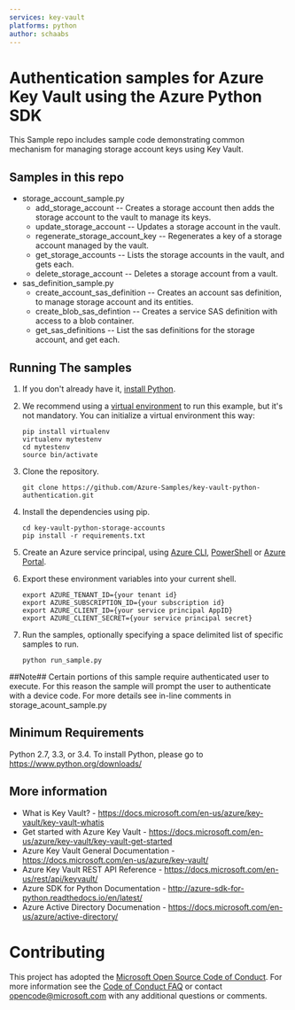 ```yaml
---
services: key-vault
platforms: python
author: schaabs
---
```

# Authentication samples for Azure Key Vault using the Azure Python SDK

This Sample repo includes sample code demonstrating common mechanism for managing storage account keys using Key Vault.

## Samples in this repo
* storage_account_sample.py
  * add_storage_account -- Creates a storage account then adds the storage account to the vault to manage its keys.
  * update_storage_account -- Updates a storage account in the vault.
  * regenerate_storage_account_key -- Regenerates a key of a storage account managed by the vault.
  * get_storage_accounts -- Lists the storage accounts in the vault, and gets each.
  * delete_storage_account -- Deletes a storage account from a vault.
* sas_definition_sample.py
  * create_account_sas_definition -- Creates an account sas definition, to manage storage account and its entities.
  * create_blob_sas_defintion -- Creates a service SAS definition with access to a blob container.
  * get_sas_definitions -- List the sas definitions for the storage account, and get each.

## Running The samples
1. If you don't already have it, [install Python](https://www.python.org/downloads/).

2. We recommend using a [virtual environment](https://docs.python.org/3/tutorial/venv.html) to run this example, but it's not mandatory. You can initialize a virtual environment this way:

    ```
    pip install virtualenv
    virtualenv mytestenv
    cd mytestenv
    source bin/activate
    ```

3. Clone the repository.

    ```
    git clone https://github.com/Azure-Samples/key-vault-python-authentication.git
    ```

4. Install the dependencies using pip.

    ```
    cd key-vault-python-storage-accounts
    pip install -r requirements.txt
    ```

5. Create an Azure service principal, using 
[Azure CLI](http://azure.microsoft.com/documentation/articles/resource-group-authenticate-service-principal-cli/),
[PowerShell](http://azure.microsoft.com/documentation/articles/resource-group-authenticate-service-principal/)
or [Azure Portal](http://azure.microsoft.com/documentation/articles/resource-group-create-service-principal-portal/).

6. Export these environment variables into your current shell. 

    ```
    export AZURE_TENANT_ID={your tenant id}
    export AZURE_SUBSCRIPTION_ID={your subscription id}
    export AZURE_CLIENT_ID={your service principal AppID}
    export AZURE_CLIENT_SECRET={your service principal secret}
    ```

7. Run the samples, optionally specifying a space delimited list of specific samples to run.

    ```
    python run_sample.py
    ```

##Note## Certain portions of this sample require authenticated user to execute.  For this reason the sample will prompt
the user to authenticate with a device code.  For more details see in-line comments in storage_acount_sample.py

## Minimum Requirements
Python 2.7, 3.3, or 3.4.
To install Python, please go to https://www.python.org/downloads/

## More information

* What is Key Vault? - https://docs.microsoft.com/en-us/azure/key-vault/key-vault-whatis
* Get started with Azure Key Vault - https://docs.microsoft.com/en-us/azure/key-vault/key-vault-get-started
* Azure Key Vault General Documentation - https://docs.microsoft.com/en-us/azure/key-vault/
* Azure Key Vault REST API Reference - https://docs.microsoft.com/en-us/rest/api/keyvault/
* Azure SDK for Python Documentation - http://azure-sdk-for-python.readthedocs.io/en/latest/
* Azure Active Directory Documenation - https://docs.microsoft.com/en-us/azure/active-directory/
  
# Contributing

This project has adopted the [Microsoft Open Source Code of Conduct](https://opensource.microsoft.com/codeofconduct/). For more information 
see the [Code of Conduct FAQ](https://opensource.microsoft.com/codeofconduct/faq/) or contact [opencode@microsoft.com](mailto:opencode@microsoft.com) 
with any additional questions or comments.